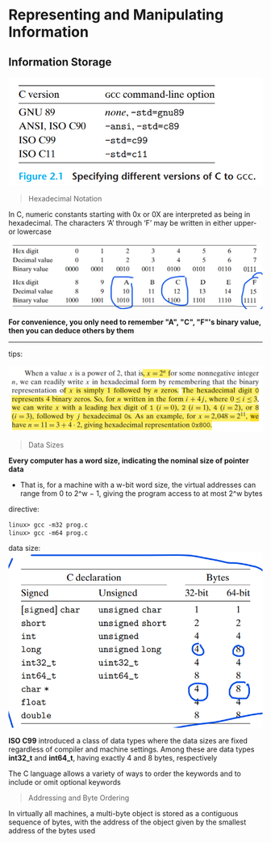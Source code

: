 # Representing and Manipulating Information
## Information Storage
<img src="img/versions.png">

> Hexadecimal Notation

In C, numeric constants starting with 0x or 0X are interpreted as being in hexadecimal. The characters ‘A’ through ‘F’ may be written in either upper- or lowercase

<img src="img/hex.png">

**For convenience, you only need to remember "A", "C", "F"'s binary value, then you can deduce others by them**

---
tips:

<img src="img/tips.png">

> Data Sizes

**Every computer has a word size, indicating the nominal size of pointer data**

- That is, for a machine with a w-bit word size, the virtual addresses can range from 0 to 2^w − 1, giving the program access to at most 2^w bytes

directive:
```
linux> gcc -m32 prog.c
linux> gcc -m64 prog.c
```

data size:
<img src="img/size.png">


**ISO C99** introduced a class of data types where the data sizes are fixed regardless of compiler and machine settings. Among these are data types **int32_t** and **int64_t**, having exactly 4 and 8 bytes, respectively


The C language allows a variety of ways to order the keywords and to include or omit optional keywords

> Addressing and Byte Ordering

In virtually all machines, a multi-byte object is stored as a contiguous sequence of bytes, with the address of the object given by the smallest address of the bytes used

